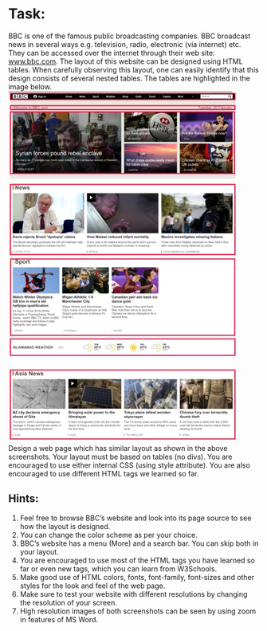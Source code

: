 # Task:
BBC is one of the famous public broadcasting companies. BBC broadcast news in several ways e.g. television, radio, electronic (via internet) etc. They can be accessed over the internet through their web site: www.bbc.com. The layout of this website can be designed using HTML tables. When carefully observing this layout, one can easily identify that this design consists of several nested tables. The tables are highlighted in the image below.
![alt text](https://github.com/rha12/CS344-Web-Engineering/blob/master/Lab_3/images/task_output.png "task_output")
Design a web page which has similar layout as shown in the above screenshots. Your layout must be based on tables (no divs). You are encouraged to use either internal CSS (using style attribute). You are also encouraged to use different HTML tags we learned so far. 
## Hints:
1.	Feel free to browse BBC’s website and look into its page source to see how the layout is designed.
2.	You can change the color scheme as per your choice. 
3.	BBC’s website has a menu (More) and a search bar. You can skip both in your layout.
4.	You are encouraged to use most of the HTML tags you have learned so far or even new tags, which you can learn from W3Schools.
5.	Make good use of HTML colors, fonts, font-family, font-sizes and other styles for the look and feel of the web page.
6.	Make sure to test your website with different resolutions by changing the resolution of your screen.
7.	High resolution images of both screenshots can be seen by using zoom in features of MS Word.
